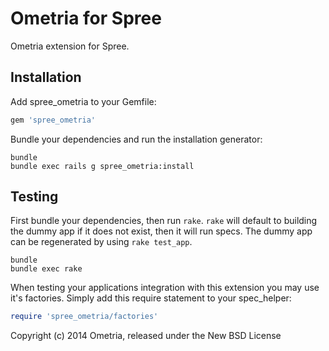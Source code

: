 Ometria for Spree
=================

Ometria extension for Spree.

Installation
------------

Add spree_ometria to your Gemfile:

```ruby
gem 'spree_ometria'
```

Bundle your dependencies and run the installation generator:

```shell
bundle
bundle exec rails g spree_ometria:install
```

Testing
-------

First bundle your dependencies, then run `rake`. `rake` will default to building the dummy app if it does not exist, then it will run specs. The dummy app can be regenerated by using `rake test_app`.

```shell
bundle
bundle exec rake
```

When testing your applications integration with this extension you may use it's factories.
Simply add this require statement to your spec_helper:

```ruby
require 'spree_ometria/factories'
```

Copyright (c) 2014 Ometria, released under the New BSD License
